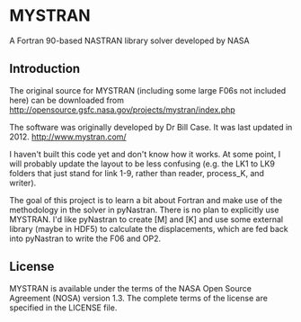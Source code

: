 # MYSTRAN
A Fortran 90-based NASTRAN library solver developed by NASA

## Introduction

The original source for MYSTRAN (including some large F06s not included here) can be downloaded from http://opensource.gsfc.nasa.gov/projects/mystran/index.php

The software was originally developed by Dr Bill Case. It was last updated in 2012.  http://www.mystran.com/

I haven't built this code yet and don't know how it works.  At some point, I will probably update the layout to be less confusing (e.g. the LK1 to LK9 folders that just stand for link 1-9, rather than reader, process_K, and writer).

The goal of this project is to learn a bit about Fortran and make use of the methodology in the solver in pyNastran.  There is no plan to explicitly use MYSTRAN.  I'd like pyNastran to create [M] and [K] and use some external library (maybe in HDF5) to calculate the displacements, which are fed back into pyNastran to write the F06 and OP2.

## License

  MYSTRAN is available under the terms of the NASA Open Source Agreement
  (NOSA) version 1.3.  The complete terms of the license are specified
  in the LICENSE file.
